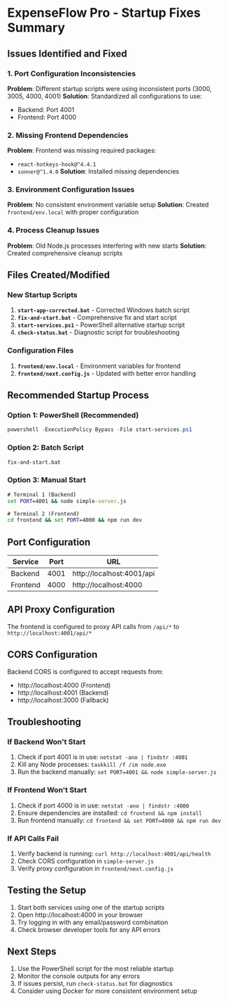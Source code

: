 # ExpenseFlow Pro - Startup Fixes Summary

## Issues Identified and Fixed

### 1. Port Configuration Inconsistencies
**Problem**: Different startup scripts were using inconsistent ports (3000, 3005, 4000, 4001)
**Solution**: Standardized all configurations to use:
- Backend: Port 4001
- Frontend: Port 4000

### 2. Missing Frontend Dependencies
**Problem**: Frontend was missing required packages:
- `react-hotkeys-hook@^4.4.1`
- `sonner@^1.4.0`
**Solution**: Installed missing dependencies

### 3. Environment Configuration Issues
**Problem**: No consistent environment variable setup
**Solution**: Created `frontend/env.local` with proper configuration

### 4. Process Cleanup Issues
**Problem**: Old Node.js processes interfering with new starts
**Solution**: Created comprehensive cleanup scripts

## Files Created/Modified

### New Startup Scripts
1. **`start-app-corrected.bat`** - Corrected Windows batch script
2. **`fix-and-start.bat`** - Comprehensive fix and start script
3. **`start-services.ps1`** - PowerShell alternative startup script
4. **`check-status.bat`** - Diagnostic script for troubleshooting

### Configuration Files
1. **`frontend/env.local`** - Environment variables for frontend
2. **`frontend/next.config.js`** - Updated with better error handling

## Recommended Startup Process

### Option 1: PowerShell (Recommended)
```powershell
powershell -ExecutionPolicy Bypass -File start-services.ps1
```

### Option 2: Batch Script
```cmd
fix-and-start.bat
```

### Option 3: Manual Start
```cmd
# Terminal 1 (Backend)
set PORT=4001 && node simple-server.js

# Terminal 2 (Frontend)
cd frontend && set PORT=4000 && npm run dev
```

## Port Configuration

| Service  | Port | URL                           |
|----------|------|-------------------------------|
| Backend  | 4001 | http://localhost:4001/api     |
| Frontend | 4000 | http://localhost:4000         |

## API Proxy Configuration

The frontend is configured to proxy API calls from `/api/*` to `http://localhost:4001/api/*`

## CORS Configuration

Backend CORS is configured to accept requests from:
- http://localhost:4000 (Frontend)
- http://localhost:4001 (Backend)
- http://localhost:3000 (Fallback)

## Troubleshooting

### If Backend Won't Start
1. Check if port 4001 is in use: `netstat -ano | findstr :4001`
2. Kill any Node processes: `taskkill /f /im node.exe`
3. Run the backend manually: `set PORT=4001 && node simple-server.js`

### If Frontend Won't Start
1. Check if port 4000 is in use: `netstat -ano | findstr :4000`
2. Ensure dependencies are installed: `cd frontend && npm install`
3. Run frontend manually: `cd frontend && set PORT=4000 && npm run dev`

### If API Calls Fail
1. Verify backend is running: `curl http://localhost:4001/api/health`
2. Check CORS configuration in `simple-server.js`
3. Verify proxy configuration in `frontend/next.config.js`

## Testing the Setup

1. Start both services using one of the startup scripts
2. Open http://localhost:4000 in your browser
3. Try logging in with any email/password combination
4. Check browser developer tools for any API errors

## Next Steps

1. Use the PowerShell script for the most reliable startup
2. Monitor the console outputs for any errors
3. If issues persist, run `check-status.bat` for diagnostics
4. Consider using Docker for more consistent environment setup 